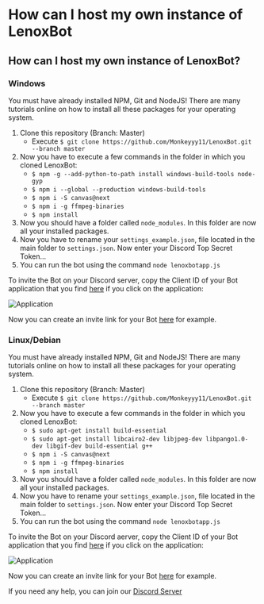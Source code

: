 # How can I host my own instance of LenoxBot

## How can I host my own instance of LenoxBot?

### Windows

You must have already installed NPM, Git and NodeJS! There are many tutorials online on how to install all these packages for your operating system.

1. Clone this repository \(Branch: Master\)
   * Execute `$ git clone https://github.com/Monkeyyy11/LenoxBot.git --branch master`
2. Now you have to execute a few commands in the folder in which you cloned LenoxBot:
   * `$ npm -g --add-python-to-path install windows-build-tools node-gyp`
   * `$ npm i --global --production windows-build-tools`
   * `$ npm i -S canvas@next`
   * `$ npm i -g ffmpeg-binaries`
   * `$ npm install`
3. Now you should have a folder called `node_modules`. In this folder are now all your installed packages.
4. Now you have to rename your `settings_example.json`, file located in the main folder to `settings.json`. Now enter your Discord Top Secret Token...
5. You can run the bot using the command `node lenoxbotapp.js`

To invite the Bot on your Discord server, copy the Client ID of your Bot application that you find [here](https://discordapp.com/developers/applications/) if you click on the application:

 ![Application](https://i.imgur.com/9ChWjol.png)

Now you can create an invite link for your Bot [here](https://discordapi.com/permissions.html) for example.

### Linux/Debian

You must have already installed NPM, Git and NodeJS! There are many tutorials online on how to install all these packages for your operating system.

1. Clone this repository \(Branch: Master\)
   * Execute `$ git clone https://github.com/Monkeyyy11/LenoxBot.git --branch master`
2. Now you have to execute a few commands in the folder in which you cloned LenoxBot:
   * `$ sudo apt-get install build-essential`
   * `$ sudo apt-get install libcairo2-dev libjpeg-dev libpango1.0-dev libgif-dev build-essential g++`
   * `$ npm i -S canvas@next`
   * `$ npm i -g ffmpeg-binaries`
   * `$ npm install`
3. Now you should have a folder called `node_modules`. In this folder are now all your installed packages.
4. Now you have to rename your `settings_example.json`, file located in the main folder to `settings.json`. Now enter your Discord Top Secret Token...
5. You can run the bot using the command `node lenoxbotapp.js`

To invite the Bot on your Discord aerver, copy the Client ID of your Bot application that you find [here](https://discordapp.com/developers/applications/) if you click on the application:

 ![Application](https://i.imgur.com/9ChWjol.png)

Now you can create an invite link for your Bot [here](https://discordapi.com/permissions.html) for example.

If you need any help, you can join our [Discord Server](https://lenoxbot.com/discord)

